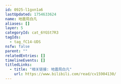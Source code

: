 ```yaml
---
id: 0925-l1gxn1a6
lastUpdated: 1754633624
name: 地震局白凡
aliases: []
layer: 5
categoryId: cat_6YGSt7R3
tagIds:
  - tag_fC14-UDS
nsfw: false
parent: ""
relatedEntries: []
timelineEvents: []
titledLinks:
  - title: "相关链接: 地震局白凡"
    url: https://www.bilibili.com/read/cv15904130/
---
```


